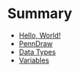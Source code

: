 # Summary

- [Hello, World!](./chapter_1.md)
- [PennDraw](./penndraw.md)
- [Data Types](./datatypes.md)
- [Variables](./variables.md)

